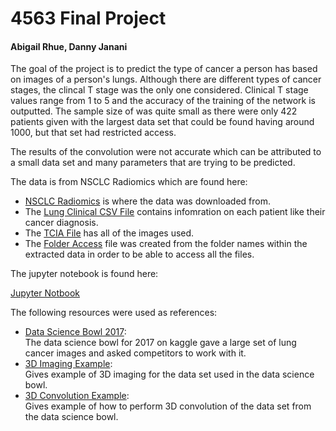 # 4563 Final Project
####                  Abigail Rhue, Danny Janani
The goal of the project is to predict the type of cancer a person has based on images of a person's lungs. 
Although there are different types of cancer stages, the clincal T stage was the only one considered.
Clinical T stage values range from 1 to 5 and the accuracy of the training of the network is outputted.
The sample size of was quite small as there were only 422 patients given with the largest data set that could be found having around 1000, but that set had restricted access.

The results of the convolution were not accurate which can be attributed to a small data set and many parameters that are trying to be predicted.

The data is from NSCLC Radiomics which are found here:

  * [NSCLC Radiomics](https://wiki.cancerimagingarchive.net/display/Public/RIDER+Lung+PET-CT#feb29a5b6fcc43b89290329e5e09b138)
  is where the data was downloaded from.
  * The [Lung Clinical CSV File]( https://github.com/arhue1431/4563-Final-Proj/blob/master/Lung1.clinical.csv)
  contains infomration on each patient like their cancer diagnosis.
  * The [TCIA File](https://github.com/arhue1431/4563-Final-Proj/blob/master/doiJNLP-zohiLwie.tcia)
  has all of the images used.
  * The [Folder Access](https://github.com/arhue1431/4563-Final-Proj/blob/master/FolderAccess.csv) file was created from the folder names within the extracted data in order to be able to access all the files.

The jupyter notebook is found here:

  [Jupyter Notbook](https://github.com/arhue1431/4563-Final-Proj/blob/master/Final.ipynb)

The following resources were used as references:
  * [Data Science Bowl 2017](https://www.kaggle.com/c/data-science-bowl-2017):  
  The data science bowl for 2017 on kaggle gave a large set of lung cancer images and asked competitors to work with it. 
  * [3D Imaging Example](https://www.kaggle.com/gzuidhof/full-preprocessing-tutorial):  
  Gives example of 3D imaging for the data set used in the data science bowl.
  * [3D Convolution Example](https://www.kaggle.com/sentdex/first-pass-through-data-w-3d-convnet?fbclid=IwAR0voIiPA6chiDa_rNsZHdd4479eDouj_FpBbDSA-IBvpJxQojKlNksFuXQ):  
  Gives example of how to perform 3D convolution of the data set from the data science bowl.
